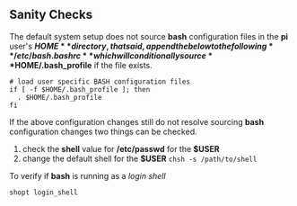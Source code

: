 ## Sanity Checks

The default system setup does not source **bash** configuration files in the **pi** user's **$HOME** directory, that said, append the below to the following **/etc/bash.bashrc** which will conditionally source **$HOME/.bash_profile** if the file exists.

```shell
# load user specific BASH configuration files
if [ -f $HOME/.bash_profile ]; then
  . $HOME/.bash_profile
fi
```

If the above configuration changes still do not resolve sourcing **bash** configuration changes two things can be checked.

1. check the **shell** value for **/etc/passwd** for the **$USER**
2. change the default shell for the **$USER** `chsh -s /path/to/shell`

To verify if **bash** is running as a _login shell_

```shell
shopt login_shell
```
